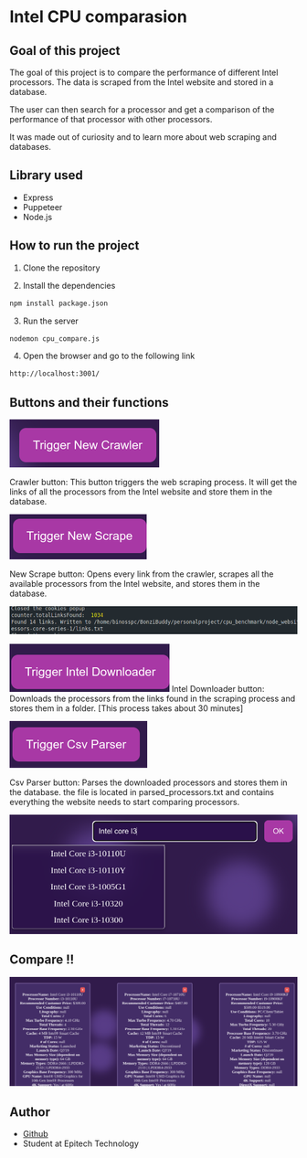 # Intel CPU comparasion

## Goal of this project

The goal of this project is to compare the performance of different Intel processors. The data is scraped from the Intel website and stored in a database.

The user can then search for a processor and get a comparison of the performance of that processor with other processors.

It was made out of curiosity and to learn more about web scraping and databases.

## Library used

- Express
- Puppeteer
- Node.js

## How to run the project

1. Clone the repository

2. Install the dependencies

```bash
npm install package.json
```

3. Run the server

```bash
nodemon cpu_compare.js
```

4. Open the browser and go to the following link

```bash
http://localhost:3001/
```

## Buttons and their functions

![Trigger new crawler](readme_images/image.png)

Crawler button: This button triggers the web scraping process. It will get the links of all the processors from the Intel website and store them in the database.

![Trigger New Scrape](readme_images/image-1.png)

New Scrape button: Opens every link from the crawler, scrapes all the available processors from the Intel website, and stores them in the database.

![What happens](readme_images/image-2.png)


![Intel Downloader](readme_images/image-3.png)
Intel Downloader button: Downloads the processors from the links found in the scraping process and stores them in a folder. [This process takes about 30 minutes]

![Trigger Csv Parser](readme_images/image-4.png)

Csv Parser button: Parses the downloaded processors and stores them in the database.
the file is located in parsed_processors.txt and contains everything the website needs to start comparing processors.

![Search processor](readme_images/image-5.png)

## Compare !!

![Comparaison](readme_images/image-6.png)

## Author

- [Github](https://github.com/ExtraBinoss)
- Student at Epitech Technology